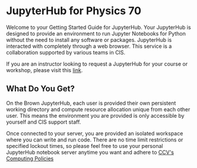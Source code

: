 # JupyterHub for  Physics 70

Welcome to your Getting Started Guide for JupyterHub. Your JupyterHub is designed to provide an environment to run Jupyter Notebooks for Python without the need to install any software or packages. JupyterHub is interacted with completely through a web browser. This service is a collaboration supported by various teams in CIS.

If you are an instructor looking to request a JupyterHub for your course or workshop, please visit this [link](https://ccv.brown.edu/services/consulting/jupyterhub/).

## What Do You Get?

On the Brown JupyterHub, each user is provided their own persistent working directory and compute resource allocation unique from each other user. This means the environment you are provided is only accessible by yourself and CIS support staff.

Once connected to your server, you are provided an isolated workspace where you can write and run code. There are no time limit restrictions or specified lockout times, so please feel free to use your personal JupyterHub notebook server anytime you want and adhere to [CCV's Computing Policies](https://docs.ccv.brown.edu/jupyterhub/computing-policy)

